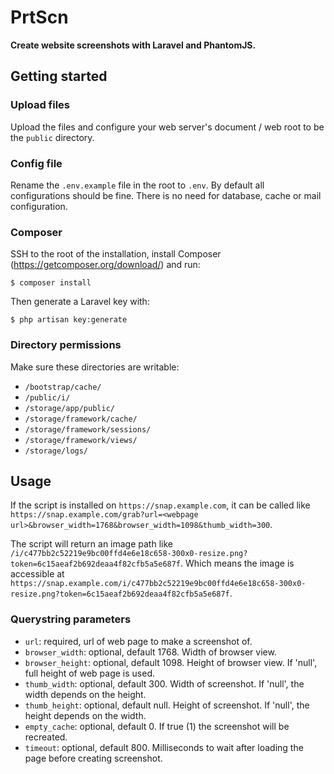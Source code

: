 # PrtScn
**Create website screenshots with Laravel and PhantomJS.**

## Getting started
### Upload files
Upload the files and configure your web server's document / web root to be the `public` directory. 

### Config file
Rename the `.env.example` file in the root to `.env`. By default all configurations should be fine. There is no need for database, cache or mail configuration.

### Composer
SSH to the root of the installation, install Composer (https://getcomposer.org/download/) and run:

`$ composer install`

Then generate a Laravel key with:

`$ php artisan key:generate`

### Directory permissions
Make sure these directories are writable:

 - `/bootstrap/cache/`
 - `/public/i/`
 - `/storage/app/public/`
 - `/storage/framework/cache/`
 - `/storage/framework/sessions/`
 - `/storage/framework/views/`
 - `/storage/logs/`


## Usage
If the script is installed on `https://snap.example.com`, it can be called like `https://snap.example.com/grab?url=<webpage url>&browser_width=1768&browser_width=1098&thumb_width=300`.

The script will return an image path like `/i/c477bb2c52219e9bc00ffd4e6e18c658-300x0-resize.png?token=6c15aeaf2b692deaa4f82cfb5a5e687f`. Which means the image is accessible at `https://snap.example.com/i/c477bb2c52219e9bc00ffd4e6e18c658-300x0-resize.png?token=6c15aeaf2b692deaa4f82cfb5a5e687f`.

### Querystring parameters

 - `url`: required, url of web page to make a screenshot of.
 - `browser_width`: optional, default 1768. Width of browser view.
 - `browser_height`: optional, default 1098. Height of browser view. If 'null', full height of web page is used.
 - `thumb_width`: optional, default 300. Width of screenshot. If 'null', the width depends on the height.
 - `thumb_height`: optional, default null. Height of screenshot. If 'null', the height depends on the width.
 - `empty_cache`: optional, default 0. If true (1) the screenshot will be recreated.
 - `timeout`: optional, default 800. Milliseconds to wait after loading the page before creating screenshot.
